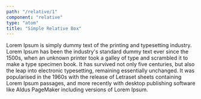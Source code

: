 ```yaml
---
path: "/relative/1"
component: "relative"
type: "atom"
title: "Simple Relative Box"
---
```

<codeblock>
<Card
  p={2}
  border="2px dotted cyan"
>
  <Relative>
    Lorem Ipsum is simply dummy text of the printing and typesetting industry. Lorem Ipsum has been the industry's standard dummy text ever since the 1500s, when an unknown printer took a galley of type and scrambled it to make a type specimen book. It has survived not only five centuries, but also the leap into electronic typesetting, remaining essentially unchanged. It was popularised in the 1960s with the release of Letraset sheets containing Lorem Ipsum passages, and more recently with desktop publishing software like Aldus PageMaker including versions of Lorem Ipsum.
  </Relative>
</Card>
</codeblock>
